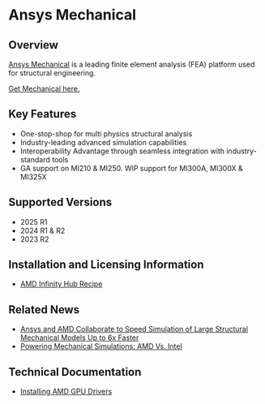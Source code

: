 # Ansys Mechanical

## Overview

[Ansys Mechanical](https://www.ansys.com/products/structures/ansys-mechanical) is a leading finite element analysis (FEA) platform used for structural engineering.

[Get Mechanical here.](https://www.ansys.com/products/structures/ansys-mechanical)

## Key Features

- One-stop-shop for multi physics structural analysis
- Industry-leading advanced simulation capabilities 
- Interoperability Advantage through seamless integration with industry-standard tools
- GA support on MI210 & MI250. WIP support for MI300A, MI300X & MI325X

## Supported Versions

- 2025 R1 
- 2024 R1 & R2
- 2023 R2

## Installation and Licensing Information

- [AMD Infinity Hub Recipe](https://github.com/amd/InfinityHub-CI/tree/main/ansys-mechanical)

## Related News

- [Ansys and AMD Collaborate to Speed Simulation of Large Structural Mechanical Models Up to 6x Faster](https://www.ansys.com/news-center/press-releases/8-24-22-ansys-and-amd-collaborate-to-speed-simulation-of-large-structural-mechanical-models-up-to-6x-faster)
- [Powering Mechanical Simulations: AMD Vs. Intel](https://semiengineering.com/powering-mechanical-simulations-amd-vs-intel)

## Technical Documentation

- [Installing AMD GPU Drivers](https://www.amd.com/en/support/download/drivers.html)
